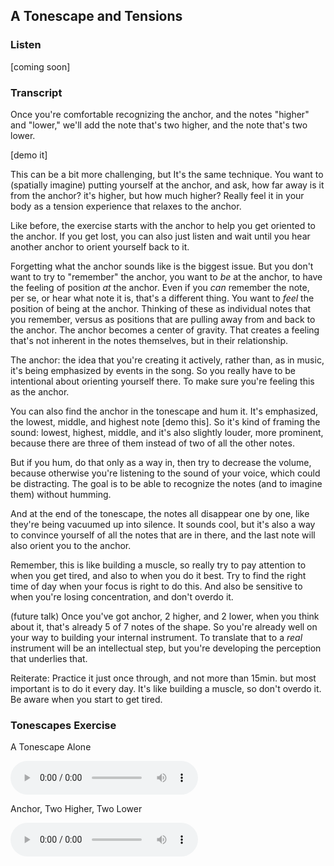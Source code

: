 ## A Tonescape and Tensions



### Listen



[coming soon]




### Transcript

Once you're comfortable recognizing the anchor, and the notes "higher" and "lower," we'll add the note that's two higher, and the note that's two lower. 

[demo it]

This can be a bit more challenging, but It's the same technique. You want to (spatially imagine) putting yourself at the anchor, and ask, how far away is it from the anchor? it's higher, but how much higher? Really feel it in your body as a tension experience that relaxes to the anchor.

Like before, the exercise starts with the anchor to help you get oriented to the anchor. If you get lost, you can also just listen and wait until you hear another anchor to orient yourself back to it.

Forgetting what the anchor sounds like is the biggest issue. But you don't want to try to "remember" the anchor, you want to *be* at the anchor, to have the feeling of position *at* the anchor. Even if you *can* remember the note, per se, or hear what note it is, that's a different thing. You want to *feel* the position of being at the anchor. Thinking of these as individual notes that you remember, versus as positions that are pulling away from and back to the anchor. The anchor becomes a center of gravity. That creates a feeling that's not inherent in the notes themselves, but in their relationship.

The anchor: the idea that you're creating it actively, rather than, as in music, it's being emphasized by events in the song. So you really have to be intentional about orienting yourself there. To make sure you're feeling this as the anchor.

You can also find the anchor in the tonescape and hum it. It's emphasized, the lowest, middle, and highest note [demo this]. So it's kind of framing the sound: lowest, highest, middle, and it's also slightly louder, more prominent, because there are three of them instead of two of all the other notes.

But if you hum, do that only as a way in, then try to decrease the volume, because otherwise you're listening to the sound of your voice, which could be distracting. The goal is to be able to recognize the notes (and to imagine them) without humming.

And at the end of the tonescape, the notes all disappear one by one, like they're being vacuumed up into silence. It sounds cool, but it's also a way to convince yourself of all the notes that are in there, and the last note will also orient you to the anchor.

Remember, this is like building a muscle, so really try to pay attention to when you get tired, and also to when you do it best. Try to find the right time of day when your focus is right to do this. And also be sensitive to when you're losing concentration, and don't overdo it.



(future talk) Once you've got anchor, 2 higher, and 2 lower, when you think about it, that's already 5 of 7 notes of the shape. So you're already well on your way to building your internal instrument. To translate that to a *real* instrument will be an intellectual step, but you're developing the perception that underlies that.



Reiterate: Practice it just once through, and not more than 15min. but most important is to do it every day. It's like building a muscle, so don't overdo it. Be aware when you start to get tired. 



### Tonescapes Exercise

A Tonescape Alone

<audio
    controls
    src="../media/tonescapes_0.mp3">
        <a href="../media/tonescapes_0.mp3"></a>
</audio>

Anchor, Two Higher, Two Lower

<audio
    controls
    src="../media/tonescapes_2.mp3">
        <a href="../media/tonescapes_2.mp3"></a>
</audio>